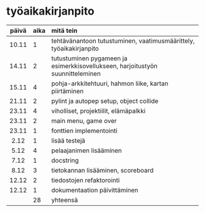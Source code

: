 # työaikakirjanpito

| päivä | aika | mitä tein  |
| :----:|:-----| :-----|
| 10.11 | 1    | tehtävänantoon tutustuminen, vaatimusmäärittely, työaikakirjanpito  |
| 14.11 | 2    | tutustuminen pygameen ja esimerkkisovellukseen, harjoitustyön suunnitteleminen |
| 15.11 | 4    | pohja-arkkitehtuuri, hahmon liike, kartan piirtäminen |
| 21.11 | 2    | pylint ja autopep setup, object collide |
| 23.11 | 4    | viholliset, projektiilit, elämäpalkki |
| 23.11 | 2    | main menu, game over |
| 23.11 | 1    | fonttien implementointi |
| 2.12  | 1    | lisää testejä |
| 5.12  | 4    | pelaajanimen lisääminen |
| 7.12  | 1    | docstring |
| 8.12  | 3    | tietokannan lisääminen, scoreboard |
| 12.12 | 2    | tiedostojen refaktorointi |
| 12.12 | 1    | dokumentaation päivittäminen |
|       | 28   | yhteensä
